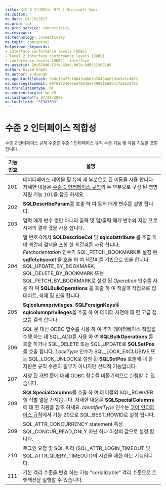 ```yaml
---
title: 수준 2 인터페이스 규칙 | Microsoft Docs
ms.custom: ''
ms.date: 01/19/2017
ms.prod: sql
ms.prod_service: connectivity
ms.reviewer: ''
ms.technology: connectivity
ms.topic: conceptual
helpviewer_keywords:
- interface conformance levels [ODBC]
- level 2 interface conformance levels [ODBC]
- conformance levels [ODBC], interface
ms.assetid: 2dc87840-f2fe-43dd-9d7b-bd95523081d9
author: David-Engel
ms.author: v-daenge
ms.openlocfilehash: 3b8c18a77cfd843a6bb7b70494e62dcb9efc4582
ms.sourcegitcommit: 99f61724de5edf6640efd99916d464172eb23f92
ms.translationtype: MT
ms.contentlocale: ko-KR
ms.lasthandoff: 07/28/2020
ms.locfileid: "87363393"
---
```

# <a name="level-2-interface-conformance"></a>수준 2 인터페이스 적합성
수준 2 인터페이스 규칙 수준은 수준 1 인터페이스 규칙 수준 기능 및 다음 기능을 포함 합니다.  
  
|기능 번호|설명|  
|-|-|  
|201|데이터베이스 테이블 및 뷰의 세 부분으로 된 이름을 사용 합니다. 자세한 내용은 [수준 1 인터페이스 규칙](../../../odbc/reference/develop-app/level-1-interface-conformance.md)의 두 부분으로 구성 된 명명 지원 기능 101을 참조 하세요.|  
|202|**SQLDescribeParam**를 호출 하 여 동적 매개 변수를 설명 합니다.|  
|203|입력 매개 변수 뿐만 아니라 출력 및 입/출력 매개 변수와 저장 프로시저의 결과 값을 사용 합니다.|  
|204|열 번호 0에서 **SQLDescribeCol** 및 **sqlcolattribute** 를 호출 하 여 책갈피 검색을 포함 한 책갈피를 사용 합니다. *Fetchorientation* 인수가 SQL_FETCH_BOOKMARK로 설정 된 **sqlfetchscroll** 을 호출 하 여 책갈피를 기반으로 인출 합니다. SQL_UPDATE_BY_BOOKMARK, SQL_DELETE_BY_BOOKMARK 또는 SQL_FETCH_BY_BOOKMARK로 설정 된 *Operation* 인수를 사용 하 여 **SQLBulkOperations** 를 호출 하 여 책갈피 작업으로 업데이트, 삭제 및 인출 합니다.|  
|205|**Sqlcolumnprivileges**, **SQLForeignKeys**및 **sqlcolumnprivileges**을 호출 하 여 데이터 사전에 대 한 고급 정보를 검색 합니다.|  
|206|SQL 문 대신 ODBC 함수를 사용 하 여 추가 데이터베이스 작업을 수행 하는 데 SQL_ADD를 사용 하 여 **SQLBulkOperations** 를 호출 하거나 SQL_DELETE 또는 SQL_UPDATE로 **SQLSetPos** 를 호출 합니다. *LockType* 인수가 SQL_LOCK_EXCLUSIVE 또는 SQL_LOCK_UNLOCK로 설정 된 **SQLSetPos** 호출에 대 한 지원은 규칙 수준의 일부가 아니지만 선택적 기능입니다.|  
|207|지정 된 개별 문에 대해 ODBC 함수를 비동기적으로 실행할 수 있습니다.|  
|208|**SQLSpecialColumns**를 호출 하 여 테이블의 SQL_ROWVER 행 식별 열을 가져옵니다. 자세한 내용은 **SQLSpecialColumns** 에 대 한 지원을 참조 하세요. *IdentifierType* 인수는 [코어 인터페이스 규칙](../../../odbc/reference/develop-app/core-interface-conformance.md)에서 기능 20으로 SQL_BEST_ROWID로 설정 됩니다.|  
|209|SQL_ATTR_CONCURRENCY statement 특성 SQL_CONCUR_READ_ONLY 아닌 하나 이상의 값으로 설정 합니다.|  
|210|로그인 요청 및 SQL 쿼리 (SQL_ATTR_LOGIN_TIMEOUT 및 SQL_ATTR_QUERY_TIMEOUT)의 시간을 제한 하는 기능입니다.|  
|211|기본 격리 수준을 변경 하는 기능 "serializable" 격리 수준으로 트랜잭션을 실행할 수 있습니다.|
